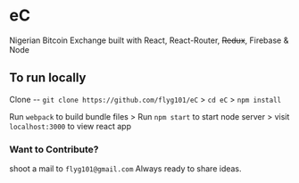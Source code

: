 # eC
Nigerian Bitcoin Exchange built with React, React-Router, ~~Redux~~, Firebase &amp; Node

## To run locally
Clone -- `git clone https://github.com/flyg101/eC` >
`cd eC` > `npm install`

Run `webpack` to build bundle files >
Run  `npm start` to start node server >
visit `localhost:3000` to view react app


### Want to Contribute?
shoot a mail to `flyg101@gmail.com`
Always ready to share ideas.